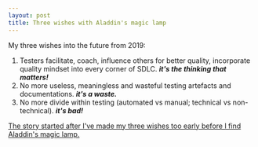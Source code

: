 ```yaml
---
layout: post
title: Three wishes with Aladdin's magic lamp
---
```

<!-- tags: SoftwareTesting Testers Lean ContinuousImprovement ContinuouseLearning -->
<!-- http://longqian.me/2017/02/09/github-jekyll-tag/ is helpful site to continue to build tags, automatic creation of tag page-->


My three wishes into the future from 2019:
1. Testers facilitate, coach, influence others for better quality, incorporate quality mindset into every corner of SDLC. ***it's the thinking that matters!***
2. No more useless, meaningless and wasteful testing artefacts and documentations. ***it's a waste.***
3. No more divide within testing (automated vs manual; technical vs non-technical). ***it's bad!***



[The story started after I've made my three wishes too early before I find Aladdin's magic lamp.](https://www.linkedin.com/pulse/aladdins-magic-lamp-luke-liu)
